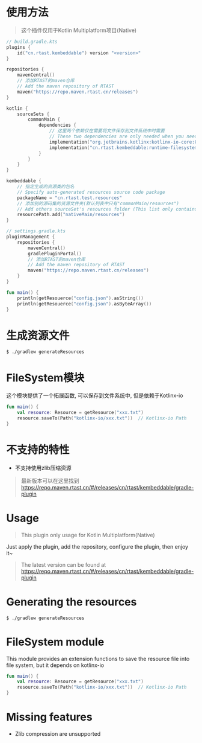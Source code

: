 # 使用方法

> 这个插件仅用于Kotlin Multiplatform项目(Native)

```kotlin
// build.gradle.kts
plugins {
    id("cn.rtast.kembeddable") version "<version>"
}

repositories {
    mavenCentral()
    // 添加RTAST的maven仓库
    // Add the maven repository of RTAST
    maven("https://repo.maven.rtast.cn/releases")
}

kotlin {
    sourceSets {
        commonMain {
            dependencies {
                // 这里两个依赖仅在需要将文件保存到文件系统中时需要
                // These two dependencies are only needed when you need to save the file to the file system
                implementation("org.jetbrains.kotlinx:kotlinx-io-core:0.7.0")
                implementation("cn.rtast.kembeddable:runtime-filesystem:<version>")
            }
        }
    }
}

kembeddable {
    // 指定生成的资源类的包名
    // Specify auto-generated resources source code package
    packageName = "cn.rtast.test.resources"
    // 添加别的源码集的资源文件夹(默认列表中只有"commonMain/resources")
    // Add others sourceSet's resources folder (This list only contains "commonMain/resources" by default)  
    resourcePath.add("nativeMain/resources")
}

// settings.gradle.kts
pluginManagement {
    repositories {
        mavenCentral()
        gradlePluginPortal()
        // 添加RTAST的maven仓库
        // Add the maven repository of RTAST
        maven("https://repo.maven.rtast.cn/releases")
    }
}
```

```kotlin
fun main() {
    println(getResouerce("config.json").asString())
    println(getResouerce("config.json").asByteArray())
}
```

# 生成资源文件

```shell
$ ./gradlew generateResources
```

# FileSystem模块

这个模块提供了一个拓展函数, 可以保存到文件系统中, 但是依赖于Kotlinx-io

```kotlin
fun main() {
    val resource: Resource = getResource("xxx.txt")
    resource.saveTo(Path("kotlinx-io/xxx.txt"))  // Kotlinx-io Path
}
```

# 不支持的特性

- 不支持使用zlib压缩资源

> 最新版本可以在这里找到 https://repo.maven.rtast.cn/#/releases/cn/rtast/kembeddable/gradle-plugin

# Usage

> This plugin only usage for Kotlin Multiplatform(Native)

Just apply the plugin, add the repository, configure the plugin, then enjoy it~

> The latest version can be found at https://repo.maven.rtast.cn/#/releases/cn/rtast/kembeddable/gradle-plugin

# Generating the resources

```shell
$ ./gradlew generateResources
```

# FileSystem module

This module provides an extension functions to save the resource file into file system, but it depends on kotlinx-io

```kotlin
fun main() {
    val resource: Resource = getResource("xxx.txt")
    resource.saveTo(Path("kotlinx-io/xxx.txt"))  // Kotlinx-io Path
}
```

# Missing features

- Zlib compression are unsupported